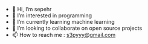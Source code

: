- 👋 Hi, I’m sepehr
- 👀 I’m interested in programming
- 🌱 I’m currently learning machine learning
- 💞️ I’m looking to collaborate on open source projects
- 📫 How to reach me : s3pyyy@gmail.com


<!---
sepi0o/sepi0o is a ✨ special ✨ repository because its `README.md` (this file) appears on your GitHub profile.
You can click the Preview link to take a look at your changes.
--->
